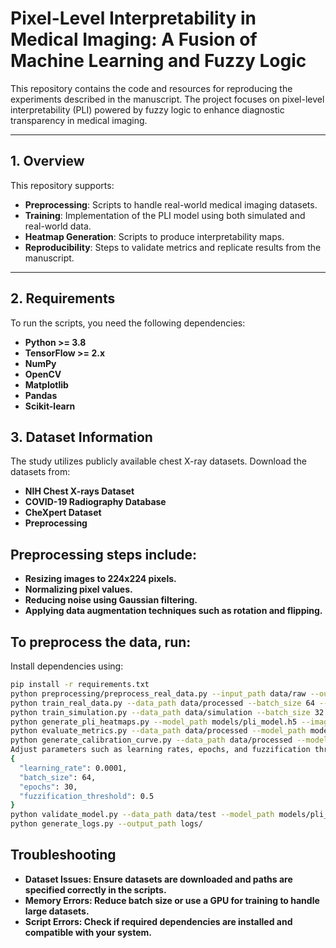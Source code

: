 # Pixel-Level Interpretability in Medical Imaging: A Fusion of Machine Learning and Fuzzy Logic

This repository contains the code and resources for reproducing the experiments described in the manuscript. The project focuses on pixel-level interpretability (PLI) powered by fuzzy logic to enhance diagnostic transparency in medical imaging.

---

## 1. Overview
This repository supports:
- **Preprocessing**: Scripts to handle real-world medical imaging datasets.
- **Training**: Implementation of the PLI model using both simulated and real-world data.
- **Heatmap Generation**: Scripts to produce interpretability maps.
- **Reproducibility**: Steps to validate metrics and replicate results from the manuscript.

---

## 2. Requirements
To run the scripts, you need the following dependencies:
- **Python >= 3.8**
- **TensorFlow >= 2.x**
- **NumPy**
- **OpenCV**
- **Matplotlib**
- **Pandas**
- **Scikit-learn**
## 3. Dataset Information
The study utilizes publicly available chest X-ray datasets. Download the datasets from:

- **NIH Chest X-rays Dataset**
- **COVID-19 Radiography Database**
- **CheXpert Dataset**
- **Preprocessing**

## Preprocessing steps include:
- **Resizing images to 224x224 pixels.**
- **Normalizing pixel values.**
- **Reducing noise using Gaussian filtering.**
- **Applying data augmentation techniques such as rotation and flipping.**
## To preprocess the data, run:
Install dependencies using:
```bash
pip install -r requirements.txt
python preprocessing/preprocess_real_data.py --input_path data/raw --output_path data/processed
python train_real_data.py --data_path data/processed --batch_size 64 --epochs 30 --learning_rate 0.0001
python train_simulation.py --data_path data/simulation --batch_size 32 --epochs 20
python generate_pli_heatmaps.py --model_path models/pli_model.h5 --image_path data/processed/sample_image.jpg --output_path results/
python evaluate_metrics.py --data_path data/processed --model_path models/pli_model.h5
python generate_calibration_curve.py --data_path data/processed --model_path models/pli_model.h5
Adjust parameters such as learning rates, epochs, and fuzzification thresholds in configs/parameters.json. Example parameters include:
{
  "learning_rate": 0.0001,
  "batch_size": 64,
  "epochs": 30,
  "fuzzification_threshold": 0.5
}
python validate_model.py --data_path data/test --model_path models/pli_model.h5
python generate_logs.py --output_path logs/
```
## Troubleshooting
- **Dataset Issues: Ensure datasets are downloaded and paths are specified correctly in the scripts.**
- **Memory Errors: Reduce batch size or use a GPU for training to handle large datasets.**
- **Script Errors: Check if required dependencies are installed and compatible with your system.**
